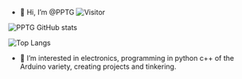 - 👋 Hi, I’m @PPTG ![Visitor](https://visitor-badge.laobi.icu/badge?page_id=username.repoName)

![PPTG GitHub stats](https://github-readme-stats.vercel.app/api?username=PPTG&theme=tokyonight&show_icons=true)

![Top Langs](https://github-readme-stats.vercel.app/api/top-langs/?username=PPTG)

- 👀 I’m interested in electronics, programming in python c++ of the Arduino variety, creating projects and tinkering.


<!---
PPTG/PPTG is a ✨ special ✨ repository because its `README.md` (this file) appears on your GitHub profile.
You can click the Preview link to take a look at your changes.
--->

